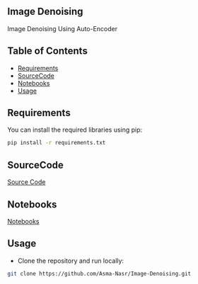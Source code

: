 ## Image Denoising
Image Denoising Using Auto-Encoder


## Table of Contents

- [Requirements](#requirements)
- [SourceCode](#SourceCode)
- [Notebooks](#Notebooks)
- [Usage](#usage)

## Requirements
You can install the required libraries using pip:

```bash
pip install -r requirements.txt
```
## SourceCode
[Source Code](https://github.com/Asma-Nasr/Image-Denoising/tree/main/src)

## Notebooks
[Notebooks](https://github.com/Asma-Nasr/Image-Denoising/tree/main/Notebooks)

## Usage 

- Clone the repository and run locally:
```bash
git clone https://github.com/Asma-Nasr/Image-Denoising.git
```
